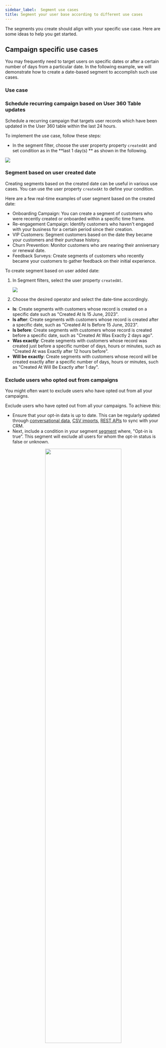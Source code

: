 ```yaml
---
sidebar_label:  Segment use cases
title: Segment your user base according to different use cases
---
```


The segments you create should align with your specific use case. Here are some ideas to help you get started.


## Campaign specific use cases
You may frequently need to target users on specific dates or after a certain number of days from a particular date. In the following example, we will demonstrate how to create a date-based segment to accomplish such use cases.





### Use case


 ### Schedule recurring campaign based on User 360 Table updates

Schedule a recurring campaign that targets user records which have been updated in the User 360 table within the last 24 hours.


To implement the use case, follow these steps:

* In the segment filter, choose the user property property `createdAt` and set condition as in the **last 1 day(s) ** as shown in the following.

<img src="https://i.imgur.com/mUTWcrH.png"/>


### Segment based on user created date

Creating segments based on the created date can be useful in various use cases. You can use the user property `createdAt` to define your condition.

Here are a few real-time examples of user segment based on the created date:

* Onboarding Campaign: You can create a segment of customers who were recently created or onboarded within a specific time frame.
* Re-engagement Campaign: Identify customers who haven't engaged with your business for a certain period since their creation. 
* VIP Customers: Segment customers based on the date they became your customers and their purchase history.
* Churn Prevention: Monitor customers who are nearing their anniversary or renewal date. 
* Feedback Surveys: Create segments of customers who recently became your customers to gather feedback on their initial experience.

To create segment based on user added date:

1. In Segment filters, select the user property `createdAt`.

   <img src="https://i.imgur.com/JskEsA0.png"/>
2. Choose the desired operator and select the date-time accordingly.

* **Is**: Create segments with customers whose record is created on a specific date such as "Created At Is 15 June, 2023".
* **Is after**: Create segments with customers whose record is created after a specific date, such as "Created At Is Before 15 June, 2023".
* **Is before**: Create segments with customers whose record is created before a specific date, such as "Created At Was Exactly 2 days ago".
* **Was exactly**: Create segments with customers whose record was created just before a specific number of days, hours or minutes, such as "Created At was Exactly after 12 hours before".
* **Will be exactly**: Create segments with customers whose record will be created exactly after a specific number of days, hours or minutes, such as "Created At Will Be Exactly after 1 day".



### Exclude users who opted out from campaigns

You might often want to exclude users who have opted out from all your campaigns. 

Exclude users who have opted out from all your campaigns. To achieve this:

   * Ensure that your opt-in data is up to date. This can be regularly updated through  [conversational data](/docs/platform_concepts/engagement/cdp/user_data/conv_in_builder), [CSV imports](https://docs.yellow.ai/docs/platform_concepts/engagement/cdp/user_data/import_users), [REST APIs](/docs/platform_concepts/engagement/cdp/enriching_user_profiles/send_user_data_event_rest_api)  to sync with your CRM.
   * Next, include a condition in your segment [segment](/docs/platform_concepts/engagement/cdp/user_data_segments/segments_overview)  where, "Opt-in is true”. This segment will exclude all users for whom the opt-in status is false or unknown.


  <center> <img src="https://i.imgur.com/xr4X98S.png" width="70%"/></center>

### Send discount vouchers to new users


The `createdAt` date can be useful for understanding how long users have been with your product or service. For example, you could segment users into the following groups:

* **New users**: Users who have been with your product or service for less than 30 days.
* **Active users**: Users who have been with your product or service for more than 30 days and have logged in in the past 30 days.
* **Inactive users**: Users who have been with your product or service for more than 30 days but have not logged in in the past 30 days.

Create a segment with users who have been with your product or service for less than 30 days.


<center><img src="/img/cdp/createdAt.png" width="70%"/></center>



## Highly targeted segments

### Segment with multiple conditions

Segments are powerful tools for filtering users based on multiple conditions. Each condition set contains individual conditions, consisting of a user property, an operator, and a value. By combining condition sets and conditions, you can create precise segments for targeted messaging.

* **User property**: This is the specific property or attribute of the user that you want to use as a condition.
* **Operator**: The operator defines the relationship or comparison between the user property and the value.
* **Value**: The value represents the specific value or range that the user property is compared to.

:::info
Some operators might not have an associated value field. For example, `firstName is known`. <center><img src="https://i.imgur.com/3RvuVfX.png" width="50%"/></center>
:::

Click + sign to evaluate multiple values in a condition. For example, Country is India or United States. **This is applicable only for `is` and `isn't` operator**.

   <center><img src="https://i.imgur.com/bxJDJ6s.png" width="70%"/></center>


To evaluate multiple conditions,  click **+ Add condition**. These conditions are connected with the "AND" operator, meaning users will be added only if all conditions are true.

 <center><img src="https://i.imgur.com/PqeiHR7.png" width="70%"/></center>


### Create segment specific workflows

In bot conversations, you may want to display specific information to different sets of users. For example, when discussing pricing plans, you might want to show different plans based on the user's country. 


You can use the [Condition Node](https://docs.yellow.ai/docs/platform_concepts/studio/build/nodes/logic-nodes#1-if--condition) to achieve this.

<center><img src="https://i.imgur.com/h75l167.png" width="70%"/></center>


### Customers nearing subscription expiry

 You can send personalized reminders customers to renew their subscriptions. For this, you can create a segment based on the filter "Subscription end date will be exactly 6 days later." This segment will include customers whose subscription expiration date is approaching within the next 6 days.



<center><img src="https://i.imgur.com/7dCmuHU.png" width="80%"/></center>

### Employees in a certain department 


Send training-related communications to junior employees in specific departments. Your filters for this segment might be: **Department is "Product" or "Engineering" AND Title includes "Junior" or "Associate"**.

<center><img src="https://i.imgur.com/xUR6Ve7.png" width="80%"/></center>

### Visitors who have opted in to receiving updates on email 

Create a segment of users who have opted to receive regular product updates via email. This segment will include users who have subscribed to updates and newsletters. To set up this segment, **use the filter "Email Subscription is true"**.


<center><img src="https://i.imgur.com/xUR6Ve7.png" width="80%"/></center>

### Potential leads

Create a segment of users who have visited your pricing page more than twice. This will allow you to reach out to them with offers or set up demos with your sales team.

<center><img src="https://i.imgur.com/9NYYn0L.png" width="80%"/></center>


